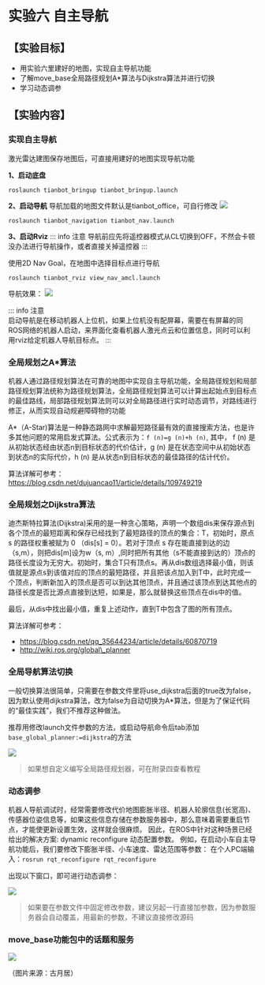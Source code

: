 # 实验六 自主导航

## **【实验目标】**
* 用实验六里建好的地图，实现自主导航功能
* 了解move_base全局路径规划A*算法与Dijkstra算法并进行切换
* 学习动态调参

## **【实验内容】**
### **实现自主导航**
激光雷达建图保存地图后，可直接用建好的地图实现导航功能

**1、启动底盘**
```
roslaunch tianbot_bringup tianbot_bringup.launch
```
**2、启动导航**
导航加载的地图文件默认是tianbot_office，可自行修改
![](https://tianbot-pic.oss-cn-beijing.aliyuncs.com/tianbot/202110202151583.png)

```
roslaunch tianbot_navigation tianbot_nav.launch
```
**3、启动Rviz**
::: info  注意
导航前应先将遥控器模式从CL切换到OFF，不然会卡顿没办法进行导航操作，或者直接关掉遥控器
:::

使用2D Nav Goal，在地图中选择目标点进行导航
```
roslaunch tianbot_rviz view_nav_amcl.launch
```
导航效果：
![](https://tianbot-pic.oss-cn-beijing.aliyuncs.com/tianbot/202110202151818.png)

::: info 注意  
启动导航是在移动机器人上位机，如果上位机没有配屏幕，需要在有屏幕的同ROS网络的机器人启动，来界面化查看机器人激光点云和位置信息，同时可以利用rviz给定机器人导航目标点。
:::

### **全局规划之A*算法**

机器人通过路径规划算法在可靠的地图中实现自主导航功能，全局路径规划和局部路径规划算法统称为路径规划算法，全局路径规划算法可以计算出起始点到目标点的最佳路线，局部路径规划算法则可以对全局路径进行实时动态调节，对路线进行修正，从而实现自动规避障碍物的功能

A*（A-Star)算法是一种静态路网中求解最短路径最有效的直接搜索方法，也是许多其他问题的常用启发式算法。公式表示为：`f (n)=g (n)+h (n)`, 其中， f (n) 是从初始状态经由状态n到目标状态的代价估计，g (n) 是在状态空间中从初始状态到状态n的实际代价，h (n) 是从状态n到目标状态的最佳路径的估计代价。

算法详解可参考：https://blog.csdn.net/dujuancao11/article/details/109749219

### **全局规划之Dijkstra算法**
迪杰斯特拉算法(Dijkstra)采用的是一种贪心策略，声明一个数组dis来保存源点到各个顶点的最短距离和保存已经找到了最短路径的顶点的集合：T，初始时，原点 s 的路径权重被赋为 0 （dis[s] = 0）。若对于顶点 s 存在能直接到达的边（s,m），则把dis[m]设为w（s, m）,同时把所有其他（s不能直接到达的）顶点的路径长度设为无穷大。初始时，集合T只有顶点s。再从dis数组选择最小值，则该值就是源点s到该值对应的顶点的最短路径，并且把该点加入到T中，此时完成一个顶点，判断新加入的顶点是否可以到达其他顶点，并且通过该顶点到达其他点的路径长度是否比源点直接到达短，如果是，那么就替换这些顶点在dis中的值。

最后，从dis中找出最小值，重复上述动作，直到T中包含了图的所有顶点。

算法详解可参考：
- https://blog.csdn.net/qq_35644234/article/details/60870719
- http://wiki.ros.org/global\_planner

### **全局导航算法切换**  
一般切换算法很简单，只需要在参数文件里将use_dijkstra后面的true改为false，因为默认使用dijkstra算法，改为false为自动切换为A*算法，但是为了保证代码的“最佳实践”，我们不推荐这种做法。

推荐用修改launch文件参数的方法，或启动导航命令后tab添加`base_global_planner:=dijkstra`的方法

![](https://tianbot-pic.oss-cn-beijing.aliyuncs.com/tianbot/202110202247871.png)
>如果想自定义编写全局路径规划器，可在附录四查看教程


### **动态调参**
机器人导航调试时，经常需要修改代价地图膨胀半径、机器人轮廓信息(长宽高)、传感器位姿信息等，如果这些信息存储在参数服务器中，那么意味着需要重启节点，才能使更新设置生效，这样就会很麻烦。
因此，在ROS中针对这种场景已经给出的解决方案: dynamic reconfigure 动态配置参数。
例如，在启动小车自主导航功能后，我们要修改下膨胀半径、小车速度、雷达范围等参数：
在个人PC端输入：``rosrun rqt_reconfigure rqt_reconfigure``

出现以下窗口，即可进行动态调参：

![](https://tianbot-pic.oss-cn-beijing.aliyuncs.com/tianbot/202110202247143.png)

>如果要在参数文件中固定修改参数，建议另起一行直接加参数，因为参数服务器会自动覆盖，用最新的参数，不建议直接修改源码

### **move_base功能包中的话题和服务**

![](https://tianbot-pic.oss-cn-beijing.aliyuncs.com/tianbot/202110202248034.png)

（图片来源：古月居）
